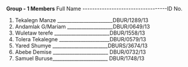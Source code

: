 **Group -  1 Members**
Full Name -----------------------------------ID No.
1. Tekalegn Manze _______________________DBUR/1289/13
2. Andamlak G/Mariam ___________________DBUR/0649/13
3. Wuletaw terefe _______________________DBUR/1558/13
4. Tolera Tekalegne _____________________DBUR/0579/13
5. Yared Shumye _______________________DBURS/3674/13
6. Abebe Demise _______________________ DBUR/0732/13
7. Samuel Buruse_______________________ DBUR/1748/13
